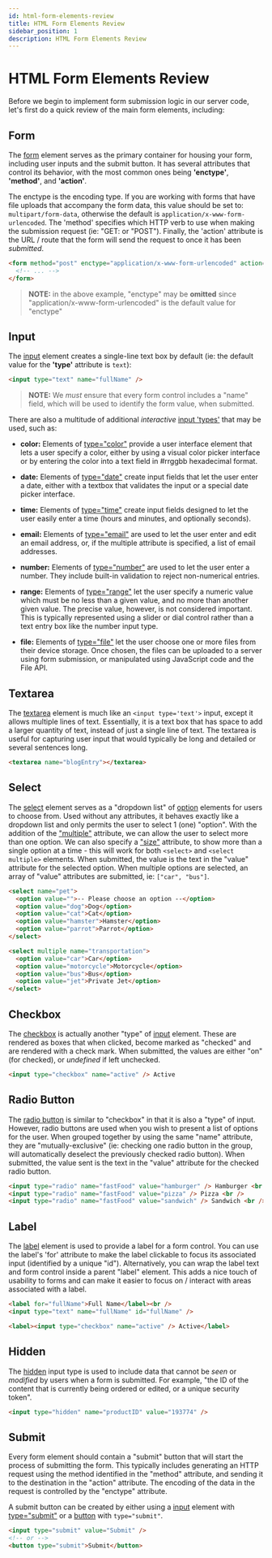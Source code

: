 ```yaml
---
id: html-form-elements-review
title: HTML Form Elements Review
sidebar_position: 1
description: HTML Form Elements Review
---
```


# HTML Form Elements Review

Before we begin to implement form submission logic in our server code, let's first do a quick review of the main form elements, including:

## Form

The [form](https://developer.mozilla.org/en-US/docs/Web/HTML/Element/form) element serves as the primary container for housing your form, including user inputs and the submit button. It has several attributes that control its behavior, with the most common ones being **'enctype'**, **'method'**, and **'action'**.

The enctype is the encoding type. If you are working with forms that have file uploads that accompany the form data, this value should be set to: ` multipart/form-data`, otherwise the default is `application/x-www-form-urlencoded`. The 'method' specifies which HTTP verb to use when making the submission request (ie: "GET: or "POST"). Finally, the 'action' attribute is the URL / route that the form will send the request to once it has been _submitted_.

```html
<form method="post" enctype="application/x-www-form-urlencoded" action="https://httpbin.org/post">
  <!-- ... -->
</form>
```

> **NOTE:** in the above example, "enctype" may be **omitted** since "application/x-www-form-urlencoded" is the default value for "enctype"

## Input

The [input](https://developer.mozilla.org/en-US/docs/Web/HTML/Element/input) element creates a single-line text box by default (ie: the default value for the **'type'** attribute is `text`):

```html
<input type="text" name="fullName" />
```

> **NOTE:** We _must_ ensure that every form control includes a "name" field, which will be used to identify the form value, when submitted.

There are also a multitude of additional _interactive_ [input 'types'](https://developer.mozilla.org/en-US/docs/Web/HTML/Element/input#input_types) that may be used, such as:

- **color:** Elements of [type="color"](https://developer.mozilla.org/en-US/docs/Web/HTML/Element/input/color) provide a user interface element that lets a user specify a color, either by using a visual color picker interface or by entering the color into a text field in #rrggbb hexadecimal format.

- **date:** Elements of [type="date"](https://developer.mozilla.org/en-US/docs/Web/HTML/Element/input/date) create input fields that let the user enter a date, either with a textbox that validates the input or a special date picker interface.

- **time:** Elements of [type="time"](https://developer.mozilla.org/en-US/docs/Web/HTML/Element/input/time) create input fields designed to let the user easily enter a time (hours and minutes, and optionally seconds).

- **email:** Elements of [type="email"](https://developer.mozilla.org/en-US/docs/Web/HTML/Element/input/email) are used to let the user enter and edit an email address, or, if the multiple attribute is specified, a list of email addresses.

- **number:** Elements of [type="number"](https://developer.mozilla.org/en-US/docs/Web/HTML/Element/input/number) are used to let the user enter a number. They include built-in validation to reject non-numerical entries.

- **range:** Elements of [type="range"](https://developer.mozilla.org/en-US/docs/Web/HTML/Element/input/range) let the user specify a numeric value which must be no less than a given value, and no more than another given value. The precise value, however, is not considered important. This is typically represented using a slider or dial control rather than a text entry box like the number input type.

- **file:** Elements of [type="file"](https://developer.mozilla.org/en-US/docs/Web/HTML/Element/input/file) let the user choose one or more files from their device storage. Once chosen, the files can be uploaded to a server using form submission, or manipulated using JavaScript code and the File API.

## Textarea

The [textarea](https://developer.mozilla.org/en-US/docs/Web/HTML/Element/textarea) element is much like an `<input type='text'>` input, except it allows multiple lines of text. Essentially, it is a text box that has space to add a larger quantity of text, instead of just a single line of text. The textarea is useful for capturing user input that would typically be long and detailed or several sentences long.

```html
<textarea name="blogEntry"></textarea>
```

## Select

The [select](https://developer.mozilla.org/en-US/docs/Web/HTML/Element/select) element serves as a "dropdown list" of [option](https://developer.mozilla.org/en-US/docs/Web/HTML/Element/option) elements for users to choose from. Used without any attributes, it behaves exactly like a dropdown list and only permits the user to select 1 (one) "option". With the addition of the ["multiple"](https://developer.mozilla.org/en-US/docs/Web/HTML/Attributes/multiple) attribute, we can allow the user to select more than one option. We can also specify a ["size"](https://developer.mozilla.org/en-US/docs/Web/HTML/Attributes/size) attribute, to show more than a single option at a time - this will work for both `<select>` and `<select multiple>` elements. When submitted, the value is the text in the "value" attribute for the selected option. When multiple options are selected, an array of "value" attributes are submitted, ie: `["car", "bus"]`.

```html
<select name="pet">
  <option value="">-- Please choose an option --</option>
  <option value="dog">Dog</option>
  <option value="cat">Cat</option>
  <option value="hamster">Hamster</option>
  <option value="parrot">Parrot</option>
</select>

<select multiple name="transportation">
  <option value="car">Car</option>
  <option value="motorcycle">Motorcycle</option>
  <option value="bus">Bus</option>
  <option value="jet">Private Jet</option>
</select>
```

## Checkbox

The [checkbox](https://developer.mozilla.org/en-US/docs/Web/HTML/Element/input/checkbox) is actually another "type" of [input](https://developer.mozilla.org/en-US/docs/Web/HTML/Element/input) element. These are rendered as boxes that when clicked, become marked as "checked" and are rendered with a check mark. When submitted, the values are either "on" (for checked), or _undefined_ if left unchecked.

```html
<input type="checkbox" name="active" /> Active
```

## Radio Button

The [radio button](https://developer.mozilla.org/en-US/docs/Web/HTML/Element/input/radio) is similar to "checkbox" in that it is also a "type" of input. However, radio buttons are used when you wish to present a list of options for the user. When grouped together by using the same "name" attribute, they are "mutually-exclusive" (ie: checking one radio button in the group, will automatically deselect the previously checked radio button). When submitted, the value sent is the text in the "value" attribute for the checked radio button.

```html
<input type="radio" name="fastFood" value="hamburger" /> Hamburger <br />
<input type="radio" name="fastFood" value="pizza" /> Pizza <br />
<input type="radio" name="fastFood" value="sandwich" /> Sandwich <br />
```

## Label

The [label](https://developer.mozilla.org/en-US/docs/Web/HTML/Element/label) element is used to provide a label for a form control. You can use the label's 'for' attribute to make the label clickable to focus its associated input (identified by a unique "id"). Alternatively, you can wrap the label text and form control inside a parent "label" element. This adds a nice touch of usability to forms and can make it easier to focus on / interact with areas associated with a label.

```html
<label for="fullName">Full Name</label><br />
<input type="text" name="fullName" id="fullName" />

<label><input type="checkbox" name="active" /> Active</label>
```

## Hidden

The [hidden](https://developer.mozilla.org/en-US/docs/Web/HTML/Element/input/hidden) input type is used to include data that cannot be _seen_ or _modified_ by users when a form is submitted. For example, "the ID of the content that is currently being ordered or edited, or a unique security token".

```html
<input type="hidden" name="productID" value="193774" />
```

## Submit

Every form element should contain a "submit" button that will start the process of submitting the form. This typically includes generating an HTTP request using the method identified in the "method" attribute, and sending it to the destination in the "action" attribute. The encoding of the data in the request is controlled by the "enctype" attribute.

A submit button can be created by either using a [input](https://developer.mozilla.org/en-US/docs/Web/HTML/Element/input) element with [type="submit"](https://developer.mozilla.org/en-US/docs/Web/HTML/Element/input/submit) or a [button](https://developer.mozilla.org/en-US/docs/Web/HTML/Element/button) with `type="submit"`.

```html
<input type="submit" value="Submit" />
<!-- or -->
<button type="submit">Submit</button>
```

